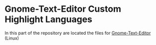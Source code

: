 # Gnome-Text-Editor Custom Highlight Languages

In this part of the repository are located the files for [Gnome-Text-Editor](https://gitlab.gnome.org/GNOME/gnome-text-editor) (Linux)
